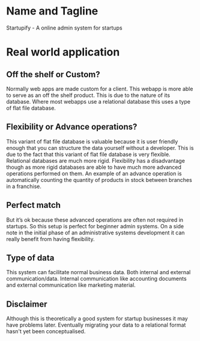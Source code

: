 # Name and Tagline
Startupify - A online admin system for startups

# Real world application
## Off the shelf or Custom?
Normally web apps are made custom for a client. This webapp is more able to serve as an off the shelf product. This is due to the nature of its database. Where most webapps use a relational database this uses a type of flat file database.
## Flexibility or Advance operations?
This variant of flat file database is valuable because it is user friendly enough that you can structure the data yourself without a developer. This is due to the fact that this variant of flat file database is very flexible. Relational databases are much more rigid. Flexibility has a disadvantage though as more rigid databases are able to have much more advanced operations performed on them. An example of an advance operation is automatically counting the quantity of products in stock between branches in a franchise.
## Perfect match
But it’s ok because these advanced operations are often not required in startups. So this setup is perfect for beginner admin systems. On a side note in the initial phase of an administrative systems development it can really benefit from having flexibility.
## Type of data
This system can facilitate normal business data. Both internal and external communication/data. Internal communication like accounting documents and external communication like marketing material.
## Disclaimer
Although this is theoretically a good system for startup businesses it may have problems later. Eventually migrating your data to a relational format hasn't yet been conceptualised.
